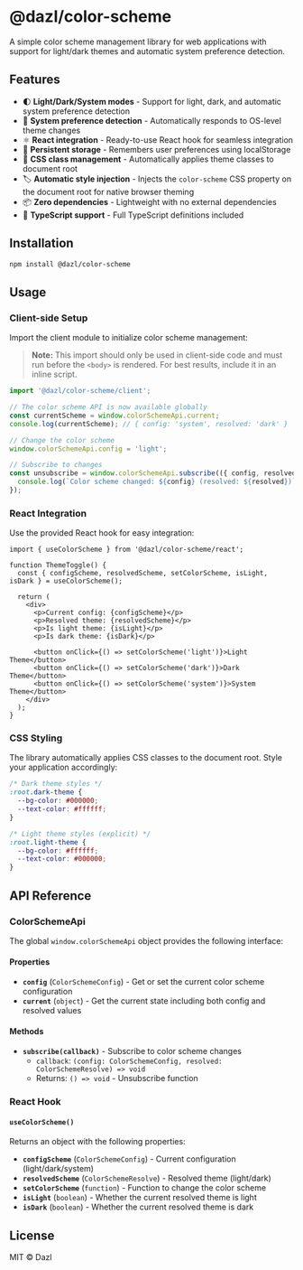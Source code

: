 # @dazl/color-scheme

A simple color scheme management library for web applications with support for light/dark themes and automatic system preference detection.

## Features

- 🌓 **Light/Dark/System modes** - Support for light, dark, and automatic system preference detection
- 📱 **System preference detection** - Automatically responds to OS-level theme changes
- ⚛️ **React integration** - Ready-to-use React hook for seamless integration
- 💾 **Persistent storage** - Remembers user preferences using localStorage
- 🎨 **CSS class management** - Automatically applies theme classes to document root
- 🏷️ **Automatic style injection** - Injects the `color-scheme` CSS property on the document root for native browser theming
- 📦 **Zero dependencies** - Lightweight with no external dependencies
- 🔧 **TypeScript support** - Full TypeScript definitions included

## Installation

```bash
npm install @dazl/color-scheme
```

## Usage

### Client-side Setup

Import the client module to initialize color scheme management:

> **Note:** This import should only be used in client-side code and must run before the `<body>` is rendered. For best results, include it in an inline script.

```typescript
import '@dazl/color-scheme/client';

// The color scheme API is now available globally
const currentScheme = window.colorSchemeApi.current;
console.log(currentScheme); // { config: 'system', resolved: 'dark' }

// Change the color scheme
window.colorSchemeApi.config = 'light';

// Subscribe to changes
const unsubscribe = window.colorSchemeApi.subscribe(({ config, resolved }) => {
  console.log(`Color scheme changed: ${config} (resolved: ${resolved})`);
});
```

### React Integration

Use the provided React hook for easy integration:

```tsx
import { useColorScheme } from '@dazl/color-scheme/react';

function ThemeToggle() {
  const { configScheme, resolvedScheme, setColorScheme, isLight, isDark } = useColorScheme();

  return (
    <div>
      <p>Current config: {configScheme}</p>
      <p>Resolved theme: {resolvedScheme}</p>
      <p>Is light theme: {isLight}</p>
      <p>Is dark theme: {isDark}</p>

      <button onClick={() => setColorScheme('light')}>Light Theme</button>
      <button onClick={() => setColorScheme('dark')}>Dark Theme</button>
      <button onClick={() => setColorScheme('system')}>System Theme</button>
    </div>
  );
}
```

### CSS Styling

The library automatically applies CSS classes to the document root. Style your application accordingly:

```css
/* Dark theme styles */
:root.dark-theme {
  --bg-color: #000000;
  --text-color: #ffffff;
}

/* Light theme styles (explicit) */
:root.light-theme {
  --bg-color: #ffffff;
  --text-color: #000000;
}
```

## API Reference

### ColorSchemeApi

The global `window.colorSchemeApi` object provides the following interface:

#### Properties

- **`config`** (`ColorSchemeConfig`) - Get or set the current color scheme configuration
- **`current`** (`object`) - Get the current state including both config and resolved values

#### Methods

- **`subscribe(callback)`** - Subscribe to color scheme changes
  - `callback`: `(config: ColorSchemeConfig, resolved: ColorSchemeResolve) => void`
  - Returns: `() => void` - Unsubscribe function

### React Hook

#### `useColorScheme()`

Returns an object with the following properties:

- **`configScheme`** (`ColorSchemeConfig`) - Current configuration (light/dark/system)
- **`resolvedScheme`** (`ColorSchemeResolve`) - Resolved theme (light/dark)
- **`setColorScheme`** (`function`) - Function to change the color scheme
- **`isLight`** (`boolean`) - Whether the current resolved theme is light
- **`isDark`** (`boolean`) - Whether the current resolved theme is dark

## License

MIT © Dazl
